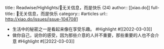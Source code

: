 title:: Readwise/Highlights/🥰无关信息，而是快乐 (24)
author:: [[xiao.do]]
full-title:: 🥰无关信息，而是快乐
category:: #articles
url:: http://xiao.do/issues/issue-1047081

- 生活中的秘密之一是看起来像在享受乐趣。 #Highlight #[[2022-03-03]]
- 做你自己，说你的感受，因为那些介意的人并不重要，那些重要的人也不会介意 #Highlight #[[2022-03-03]]